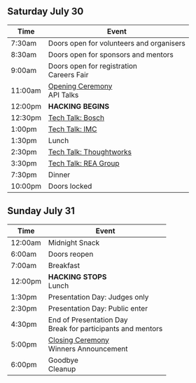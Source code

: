 
## Saturday July 30

Time    | Event
------- | -----
7:30am  | Doors open for volunteers and organisers
8:30am  | Doors open for sponsors and mentors
9:00am  | Doors open for registration<br />Careers Fair
11:00am | [Opening Ceremony](opening-ceremony.md)<br />API Talks
12:00pm | **HACKING BEGINS**
12:30pm | [Tech Talk: Bosch](tech-talk.md#bosch)
1:00pm  | [Tech Talk: IMC](tech-talk.md#imc)
1:30pm  | Lunch
2:30pm  | [Tech Talk: Thoughtworks](tech-talk.md#thoughtworks)
3:30pm  | [Tech Talk: REA Group](tech-talk.md#rea)
7:30pm  | Dinner
10:00pm | Doors locked

## Sunday July 31

Time    | Event
------- | -----
12:00am | Midnight Snack
6:00am  | Doors reopen
7:00am  | Breakfast
12:00pm | **HACKING STOPS**<br />Lunch
1:30pm  | Presentation Day: Judges only
2:30pm  | Presentation Day: Public enter
4:30pm  | End of Presentation Day <br /> Break for participants and mentors
5:00pm  | [Closing Ceremony](closing-ceremony.md)<br />Winners Announcement
6:00pm  | Goodbye<br />Cleanup
